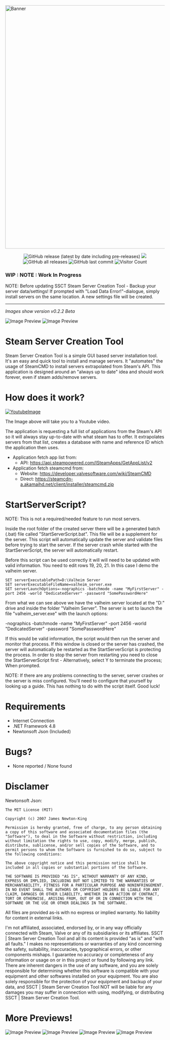 <img src="https://socialify.git.ci/n0tic/SteamServerCreationTool/image?description=1&font=Inter&forks=1&issues=1&language=1&owner=1&pattern=Floating%20Cogs&pulls=1&stargazers=1&theme=Light" alt="Banner" width="768"/>

<p align="center">
  <img alt="GitHub release (latest by date including pre-releases)" src="https://img.shields.io/github/v/release/n0tic/SteamServerCreationTool?color=seagreen&include_prereleases">
  <img src="https://img.shields.io/badge/status-Beta-blue" />
  <img alt="GitHub all releases" src="https://img.shields.io/github/downloads/n0tic/SteamServerCreationTool/total?color=orange&label=downloads">
  <img alt="GitHub last commit" src="https://img.shields.io/github/last-commit/n0tic/SteamServerCreationTool?color=crimson">
  <img alt="Visitor Count" src="https://visitor-badge.glitch.me/badge?page_id=n0tic.SteamServerCreationTool">
</p>

### WIP : NOTE : Work In Progress
NOTE: Before updating SSCT Steam Server Creation Tool - Backup your server data/settings!
If prompted with "Load Data Error!"-dialogue, simply install servers on the same location. A new settings file will be created.

---------------------------------------------------------------------------------------------------------------------------------
*Images show version v0.2.2 Beta*

![Image Preview](http://bytevaultstudio.se/ShareX/SteamServerCreationTool_qSXUhdDBoe.png)
![Image Preview](http://bytevaultstudio.se/ShareX/SteamServerCreationTool_RiPqPqSR34.png)

# Steam Server Creation Tool #
Steam Server Creation Tool is a simple GUI based server installation tool. It's an easy and quick tool to install and manage servers. It "automates" the usage of SteamCMD to install servers extrapolated from Steam's API. This application is designed around an "always up to date" idea and should work forever, even if steam adds/remove servers.

# How does it work?
[![YoutubeImage](http://bytevaultstudio.se/ShareX/youtubeX.png)](https://youtu.be/54oPT-_8D4U)

The Image above will take you to a Youtube video.

The application is requesting a full list of applications from the Steam's API so it will always stay up-to-date with what steam has to offer.
It extrapolates servers from that list, creates a database with name and reference ID which the application then uses.

- Application fetch app list from:
  - API: https://api.steampowered.com/ISteamApps/GetAppList/v2
- Application fetch steamcmd from:
  - Website: https://developer.valvesoftware.com/wiki/SteamCMD
  - Direct: https://steamcdn-a.akamaihd.net/client/installer/steamcmd.zip

# StartServerScript?
NOTE: This is not a required/needed feature to run most servers.

Inside the root folder of the created server there will be a generated batch (.bat) file called "StartServerScript.bat".
This file will be a supplement for the server. This script will automatically update the server and validate files before trying to start the server.
If the server crash while started with the StartServerScript, the server will automatically restart.

Before this script can be used correctly it will will need to be updated with valid information. 
You need to edit rows 19, 20, 21. In this case I demo the valheim server.
```
SET serverExecutablePath=D:\Valheim Server
SET serverExecutableFileName=valheim_server.exe
SET serverLaunchOptions=-nographics -batchmode -name "MyFirstServer" -port 2456 -world "DedicatedServer" -password "SomePasswordHere"
```
From what we can see above we have the valheim server located at the "D:\" drive and inside the folder "Valheim Server".
The server is set to launch the file "valheim_server.exe" with the launch options:

-nographics -batchmode -name "MyFirstServer" -port 2456 -world "DedicatedServer" -password "SomePasswordHere"

If this would be valid information, the script would then run the server and monitor that process. If this window is closed or the server has crashed, the server will automatically be restarted as the StartServerScript is protecting the process. In order to stop the server from restarting you need to close the StartServerScript first - Alternatively, select Y to terminate the process; When prompted.

NOTE: If there are any problems connecting to the server, server crashes or the server is miss configured. You'll need to configure that yourself by looking up a guide. This has nothing to do with the script itself. Good luck!
  
# Requirements
- Internet Connection
- .NET Framework 4.8
- Newtonsoft Json (Included)

# Bugs?
- None reported / None found

# Disclamer
Newtonsoft Json:
```
The MIT License (MIT)

Copyright (c) 2007 James Newton-King

Permission is hereby granted, free of charge, to any person obtaining a copy of this software and associated documentation files (the "Software"), to deal in the Software without restriction, including without limitation the rights to use, copy, modify, merge, publish, distribute, sublicense, and/or sell copies of the Software, and to permit persons to whom the Software is furnished to do so, subject to the following conditions:

The above copyright notice and this permission notice shall be included in all copies or substantial portions of the Software.

THE SOFTWARE IS PROVIDED "AS IS", WITHOUT WARRANTY OF ANY KIND, EXPRESS OR IMPLIED, INCLUDING BUT NOT LIMITED TO THE WARRANTIES OF MERCHANTABILITY, FITNESS FOR A PARTICULAR PURPOSE AND NONINFRINGEMENT. IN NO EVENT SHALL THE AUTHORS OR COPYRIGHT HOLDERS BE LIABLE FOR ANY CLAIM, DAMAGES OR OTHER LIABILITY, WHETHER IN AN ACTION OF CONTRACT, TORT OR OTHERWISE, ARISING FROM, OUT OF OR IN CONNECTION WITH THE SOFTWARE OR THE USE OR OTHER DEALINGS IN THE SOFTWARE.
```

All files are provided as-is with no express or implied warranty. No liability for content in external links.

I'm not affiliated, associated, endorsed by, or in any way officially connected with Steam, Valve or any of its subsidiaries or its affiliates. SSCT | Steam Server Creation Tool and all its content is provided "as is" and "with all faults." I makes no representations or warranties of any kind concerning the safety, suitability, inaccuracies, typographical errors, or other components mishaps. I guarantee no accuracy or completeness of any information or usage on or in this project or found by following any link. There are inherent dangers in the use of any software, and you are solely responsible for determining whether this software is compatible with your equipment and other softwares installed on your equipment. You are also solely responsible for the protection of your equipment and backup of your data, and SSCT | Steam Server Creation Tool NOT will be liable for any damages you may suffer in connection with using, modifying, or distributing SSCT | Steam Server Creation Tool.

# More Previews!
![Image Preview](http://bytevaultstudio.se/ShareX/SteamServerCreationTool_qSXUhdDBoe.png)
![Image Preview](http://bytevaultstudio.se/ShareX/SteamServerCreationTool_RiPqPqSR34.png)
![Image Preview](http://bytevaultstudio.se/ShareX/SteamServerCreationTool_WEZZCA4Zsd.png)
![Image Preview](http://bytevaultstudio.se/ShareX/SteamServerCreationTool_nhdkKNVqnc.png)

